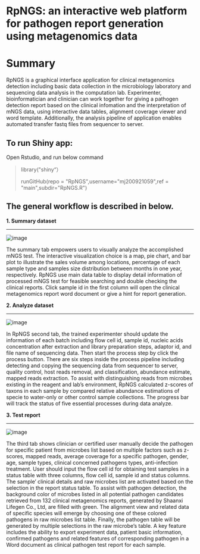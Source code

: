 # RpNGS: an interactive web platform for pathogen report generation using metagenomics data


# Summary
RpNGS is a graphical interface application for clinical metagenomics detection including basic data collection in the microbiology laboratory and sequencing data analysis in the computation lab. Experimenter, bioinformatician and clinician can work together for giving a pathogen detection report based on the clinical infomation and the interpretation of mNGS data, using interactive data tables, alignment coverage viewer and word template. Additionally, the analysis pipeline of application enables automated transfer fastq files from sequencer to server. 

## To run Shiny app:

Open Rstudio, and run below command 

> library("shiny“）
>
> runGitHub(repo = "RpNGS",username="mj200921059",ref = "main",subdir="RpNGS.R")

## The general workflow is described in below.

**1. Summary dataset**

---


![image](https://github.com/user-attachments/assets/87f0813d-1820-4f9a-832a-ba5bcd70ba97)


The summary tab empowers users to visually analyze the accomplished mNGS test. The interactive visualization choice is a map, pie chart, and bar plot to illustrate the sales volume among locations, percentage of each sample type and samples size distribution between months in one year, respectively. RpNGS use main data table to display detail information of processed mNGS test for feasible searching and double checking the clinical reports. Click sample id in the first column will open the clinical metagenomics report word document or give a hint for report generation.

**2. Analyze dataset**

---

![image](https://github.com/user-attachments/assets/3ac9b75a-e898-4e27-a367-9945c8799445)


In RpNGS second tab, the trained experimenter should update the information of each batch including flow cell id, sample id, nucleic acids concentration after extraction and library preparation steps, adaptor id, and file name of sequencing data. Then start the process step by click the process button. There are six steps inside the process pipeline including detecting and copying the sequencing data from sequencer to server, quality control, host reads removal, and classification, abundance estimate, mapped reads extraction. To assist with distinguishing reads from microbes existing in the reagent and lab’s environment, RpNGS calculated z-scores of taxons in each sample by compared relative abundance estimations of specie to water-only or other control sample collections. The progress bar will track the status of five essential processes during data analyze.

**3. Test report**

---

![image](https://github.com/user-attachments/assets/7d2a5a8c-24df-46bb-93ec-9da39a111bd0)


The third tab shows clinician or certified user manually decide the pathogen for specific patient from microbes list based on multiple factors such as z-scores, mapped reads, average coverage for a specific pathogen, gender, age, sample types, clinical concerned pathogens types, anti-infection treatment. User should input the flow cell id for obtaining test samples in a status table with three columns, flow cell id, sample id and status columns. The sample’ clinical details and raw microbes list are activated based on the selection in the report status table. To assist with pathogen detection, the background color of microbes listed in all potential pathogen candidates retrieved from 132 clinical metagenomics reports, generated by Shaanxi Lifegen Co., Ltd, are filled with green. The alignment view and related data of specific species will emerge by choosing one of these colored pathogens in raw microbes list table. Finally, the pathogen table will be generated by multiple selections in the raw microbe’s table. A key feature includes the ability to export experiment data, patient basic information, confirmed pathogens and related features of corresponding pathogen in a Word document as clinical pathogen test report for each sample.




